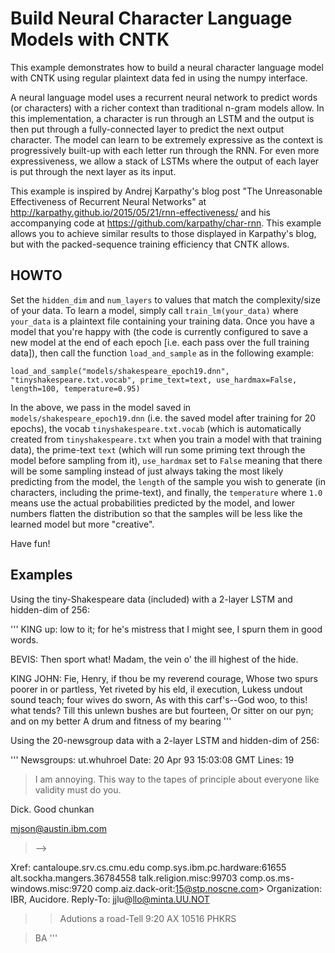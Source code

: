# Build Neural Character Language Models with CNTK

This example demonstrates how to build a neural character language model with CNTK using regular plaintext data fed in using the numpy interface.

A neural language model uses a recurrent neural network to predict words (or characters) with a richer context than traditional n-gram models allow. In this implementation, a character is run through an LSTM and the output is then put through a fully-connected layer to predict the next output character. The model can learn to be extremely expressive as the context is progressively built-up with each letter run through the RNN. For even more expressiveness, we allow a stack of LSTMs where the output of each layer is put through the next layer as its input.

This example is inspired by Andrej Karpathy's blog post "The Unreasonable Effectiveness of Recurrent Neural Networks" at http://karpathy.github.io/2015/05/21/rnn-effectiveness/ and his accompanying code at https://github.com/karpathy/char-rnn. This example allows you to achieve similar results to those displayed in Karpathy's blog, but with the packed-sequence training efficiency that CNTK allows.

## HOWTO

Set the `hidden_dim` and `num_layers` to values that match the complexity/size of your data. To learn a model, simply call `train_lm(your_data)` where `your_data` is a plaintext file containing your training data. Once you have a model that you're happy with (the code is currently configured to save a new model at the end of each epoch [i.e. each pass over the full training data]), then call the function `load_and_sample` as in the following example:

`load_and_sample("models/shakespeare_epoch19.dnn", "tinyshakespeare.txt.vocab", prime_text=text, use_hardmax=False, length=100, temperature=0.95)`

In the above, we pass in the model saved in `models/shakespeare_epoch19.dnn` (i.e. the saved model after training for 20 epochs), the vocab `tinyshakespeare.txt.vocab` (which is automatically created from `tinyshakespeare.txt` when you train a model with that training data), the prime-text `text` (which will run some priming text through the model before sampling from it), `use_hardmax` set to `False` meaning that there will be some sampling instead of just always taking the most likely predicting from the model, the `length` of the sample you wish to generate (in characters, including the prime-text), and finally, the `temperature` where `1.0` means use the actual probabilities predicted by the model, and lower numbers flatten the distribution so that the samples will be less like the learned model but more "creative".

Have fun!

## Examples

Using the tiny-Shakespeare data (included) with a 2-layer LSTM and hidden-dim of 256:

'''
KING up:
low to it; for he's mistress that I might see,
I spurn them in good words.

BEVIS:
Then sport what!
Madam, the vein o' the ill highest of the hide.

KING JOHN:
Fie, Henry, if thou be my reverend courage,
Whose two spurs poorer in or partless,
Yet riveted by his eld, il execution,
Lukess undout sound teach; four wives do sworn,
As with this carf's--God woo, to this! what tends?
Till this unlewn bushes are but fourteen,
Or sitter on our pyn; and on my better
A drum and fitness of my bearing
'''

Using the 20-newsgroup data with a 2-layer LSTM and hidden-dim of 256:

'''
Newsgroups: ut.whuhroel
Date: 20 Apr 93 15:03:08 GMT
Lines: 19


> I am annoying.  This way to the tapes of principle about everyone like validity must do you.

Dick. Good chunkan

mjson@austin.ibm.com
>-->

Xref: cantaloupe.srv.cs.cmu.edu comp.sys.ibm.pc.hardware:61655 alt.sockha.mangers.36784558 talk.religion.misc:99703
comp.os.ms-windows.misc:9720 comp.aiz.dack-orit:15@stp.noscne.com>
Organization: IBR, Aucidore.
Reply-To: jjlu@llo@minta.UU.NOT
>>Adutions a road-Tell 9:20 AX   10516 PHKRS

>BA
'''